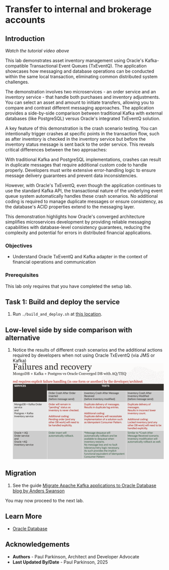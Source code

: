 # Transfer to internal and brokerage accounts

## Introduction


[](youtube:qHVYXagpAC0?start=771)

*Watch the tutorial video above*

This lab demonstrates asset inventory management using Oracle's Kafka-compatible Transactional Event Queues (TxEventQ). The application showcases how messaging and database operations can be conducted within the same local transaction, eliminating common distributed system challenges.

The demonstration involves two microservices - an order service and an inventory service - that handle both purchases and inventory adjustments. You can select an asset and amount to initiate transfers, allowing you to compare and contrast different messaging approaches. The application provides a side-by-side comparison between traditional Kafka with external databases (like PostgreSQL) versus Oracle's integrated TxEventQ solution.

A key feature of this demonstration is the crash scenario testing. You can intentionally trigger crashes at specific points in the transaction flow, such as after inventory is checked in the inventory service but before the inventory status message is sent back to the order service. This reveals critical differences between the two approaches:

With traditional Kafka and PostgreSQL implementations, crashes can result in duplicate messages that require additional custom code to handle properly. Developers must write extensive error-handling logic to ensure message delivery guarantees and prevent data inconsistencies.

However, with Oracle's TxEventQ, even though the application continues to use the standard Kafka API, the transactional nature of the underlying event queue system automatically handles these crash scenarios. No additional coding is required to manage duplicate messages or ensure consistency, as the database's ACID properties extend to the messaging layer.

This demonstration highlights how Oracle's converged architecture simplifies microservices development by providing reliable messaging capabilities with database-level consistency guarantees, reducing the complexity and potential for errors in distributed financial applications.

### Objectives

-  Understand Oracle TxEventQ and Kafka adapter in the context of financial operations and communication

### Prerequisites

This lab only requires that you have completed the setup lab.

## Task 1: Build and deploy the service

 1. Run `./build_and_deploy.sh` at [this location](https://github.com/paulparkinson/oracle-ai-for-sustainable-dev/tree/main/financial/graph-circular-payments).

## Low-level side by side comparison with alternative

 1. Notice the results of different crash scenarios and the additional actions required by developers when not using Oracle TxEventQ (via JMS or Kafka)
    ![Mongo & Postgress & Kafka to Oracle](images/mongopostgreskafka_vs_OracleAQ.png " ")

## Migration

  1. See the guide [Migrate Apache Kafka applications to Oracle Database blog by Anders Swanson](https://www.linkedin.com/pulse/migrate-apache-kafka-applications-oracledatabase-anders-swanson-fd6vc)



You may now proceed to the next lab.

## Learn More

* [Oracle Database](https://bit.ly/mswsdatabase)

## Acknowledgements
* **Authors** - Paul Parkinson, Architect and Developer Advocate
* **Last Updated By/Date** - Paul Parkinson, 2025
